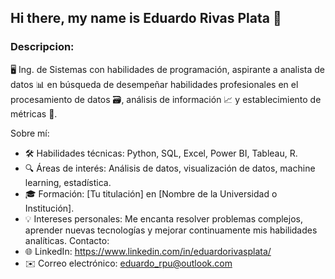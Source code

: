 ## Hi there, my name is Eduardo Rivas Plata 👋
### Descripcion:
🖥️ Ing. de Sistemas con habilidades de programación, aspirante a analista de datos 📊 en búsqueda de desempeñar habilidades profesionales en el procesamiento de datos 🗃️, análisis de información 📈 y establecimiento de métricas 📏.

Sobre mí:
- 🛠️ Habilidades técnicas: Python, SQL, Excel, Power BI, Tableau, R.
- 🔍 Áreas de interés: Análisis de datos, visualización de datos, machine learning, estadística.
- 🎓 Formación: [Tu titulación] en [Nombre de la Universidad o Institución].
- 💡 Intereses personales: Me encanta resolver problemas complejos, aprender nuevas tecnologías y mejorar continuamente mis habilidades analíticas.
Contacto:
- 🌐 LinkedIn: https://www.linkedin.com/in/eduardorivasplata/
- ✉️ Correo electrónico: eduardo_rpu@outlook.com
